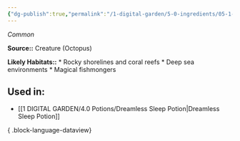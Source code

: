 ```yaml
---
{"dg-publish":true,"permalink":"/1-digital-garden/5-0-ingredients/05-1-creatures/powdered-octopus/","tags":["ingredient","common"]}
---
```


*Common*

**Source::** Creature (Octopus)

**Likely Habitats::** * Rocky shorelines and coral reefs * Deep sea environments * Magical fishmongers

## Used in:

- [[1 DIGITAL GARDEN/4.0 Potions/Dreamless Sleep Potion\|Dreamless Sleep Potion]]

{ .block-language-dataview}

